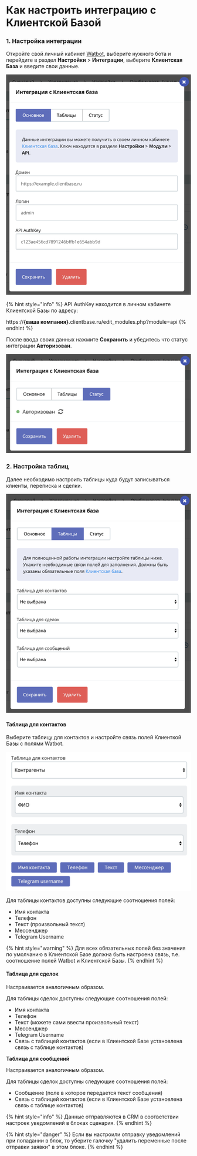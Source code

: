 # Как настроить интеграцию с Клиентской Базой

### 1. Настройка интеграции

Откройте свой личный кабинет [Watbot](https://watbot.ru), выберите нужного бота и перейдите в раздел **Настройки** > **Интеграции**, выберите **Клиентская База** и введите свои данные.

![](<../../.gitbook/assets/image (113).png>)

{% hint style="info" %}
API AuthKey находится в личном кабинете Клиентской Базы по адресу:

https://**{ваша компания}**.clientbase.ru/edit\_modules.php?module=api
{% endhint %}

После ввода своих данных нажмите **Сохранить** и убедитесь что статус интеграции **Авторизован**.

![](<../../.gitbook/assets/image (177).png>)

### 2. Настройка таблиц

Далее необходимо настроить таблицы куда будут записываться клиенты, переписка и сделки.

![](<../../.gitbook/assets/image (146).png>)

#### Таблица для контактов

Выберите таблицу для контактов и настройте связь полей Клиенткой Базы с полями Watbot.

![](<../../.gitbook/assets/image (168).png>)

Для таблицы контактов доступны следующие соотношения полей:

* Имя контакта
* Телефон
* Текст (произвольный текст)
* Мессенджер
* Telegram Username

{% hint style="warning" %}
Для всех обязательных полей без значения по умолчанию в Клиентской Базе должна быть настроена связь, т.е. соотношение полей Watbot и Клиентской Базы.
{% endhint %}

#### Таблица для сделок

Настраивается аналогичным образом.

Для таблицы сделок доступны следующие соотношения полей:

* Имя контакта
* Телефон
* Текст (можете сами ввести произвольный текст)
* Мессенджер
* Telegram Username
* Связь с таблицей контактов (если в Клиентской Базе установлена связь с таблице контактов)

**Таблица для сообщений**

Настраивается аналогичным образом.

Для таблицы сделок доступны следующие соотношения полей:

* Сообщение (поле в которое передается текст сообщения)
* Связь с таблицей контактов (если в Клиентской Базе установлена связь с таблице контактов)

{% hint style="info" %}
Данные отправляются в CRM в соответствии настроек уведомлений в блоках сценария.
{% endhint %}

{% hint style="danger" %}
Если вы настроили отправку уведомлений при попадании в блок, то уберите галочку "удалить переменные после отправки заявки" в этом блоке.
{% endhint %}
